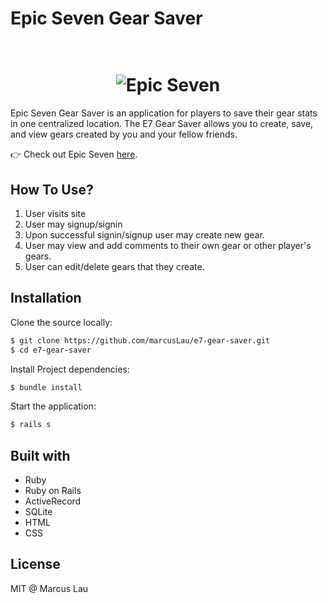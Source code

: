 # Epic Seven Gear Saver

<h1 align="center">
  <br>
  <img src="https://www.pngkit.com/png/full/769-7698436_epic-seven-logo-png.png" alt="Epic Seven">
</h1>

Epic Seven Gear Saver is an application for players to save their gear stats in one centralized location. The E7 Gear Saver allows you to create, save, and view gears created by you and your fellow friends.

👉 Check out Epic Seven <a href="https://page.onstove.com/epicseven/global">here</a>.

## How To Use?

1. User visits site
2. User may signup/signin
3. Upon successful signin/signup user may create new gear.
4. User may view and add comments to their own gear or other player's gears.
5. User can edit/delete gears that they create.

## Installation

Clone the source locally:

```sh
$ git clone https://github.com/marcusLau/e7-gear-saver.git
$ cd e7-gear-saver
```

Install Project dependencies:

```sh
$ bundle install
```

Start the application:

```sh
$ rails s
```

## Built with

- Ruby
- Ruby on Rails
- ActiveRecord
- SQLite
- HTML
- CSS

## License

MIT @ Marcus Lau
